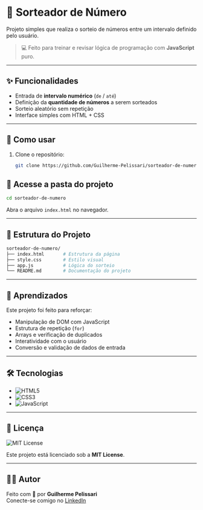 # 🎲 Sorteador de Número

Projeto simples que realiza o sorteio de números entre um intervalo definido pelo usuário.

> 💻 Feito para treinar e revisar lógica de programação com **JavaScript** puro.

---

## ✨ Funcionalidades

- Entrada de **intervalo numérico** (`de` / `até`)
- Definição da **quantidade de números** a serem sorteados
- Sorteio aleatório sem repetição
- Interface simples com HTML + CSS

---

## 🚀 Como usar

1. Clone o repositório:

   ```bash
   git clone https://github.com/Guilherme-Pelissari/sorteador-de-numero.git
   ```

## 📁 Acesse a pasta do projeto

```bash
cd sorteador-de-numero
```

Abra o arquivo `index.html` no navegador.

---

## 📁 Estrutura do Projeto

```bash
sorteador-de-numero/
├── index.html       # Estrutura da página
├── style.css        # Estilo visual
├── app.js           # Lógica do sorteio
└── README.md        # Documentação do projeto
```

---

## 🧠 Aprendizados

Este projeto foi feito para reforçar:

- Manipulação de DOM com JavaScript  
- Estrutura de repetição (`for`)  
- Arrays e verificação de duplicados  
- Interatividade com o usuário  
- Conversão e validação de dados de entrada  

---

## 🛠 Tecnologias

- ![HTML5](https://img.shields.io/badge/HTML5-E34F26?style=for-the-badge&logo=html5&logoColor=white) 
- ![CSS3](https://img.shields.io/badge/CSS3-1572B6?style=for-the-badge&logo=css3&logoColor=white)
- ![JavaScript](https://img.shields.io/badge/JavaScript-F7DF1E?style=for-the-badge&logo=javascript&logoColor=black)

---


## 🪪 Licença
![MIT License](https://img.shields.io/badge/License-MIT-green?style=for-the-badge)

Este projeto está licenciado sob a **MIT License**.

---

## 👨‍💻 Autor

Feito com 💙 por **Guilherme Pelissari**  
Conecte-se comigo no [LinkedIn](https://www.linkedin.com/in/guilherme-pelissari-feitosa-59996b2ba/)

